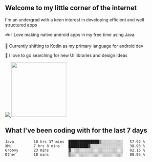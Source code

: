 ## Welcome to my little corner of the internet
I'm an undergrad with a keen interest in developing efficient and well structured apps

🚲 I Love making native android apps in my free time using Java

🌄 Currently shifting to Kotlin as my primary language for android dev

🔮  I love to go searching for new UI libraries and design ideas

<a href="">
  <img src="https://komarev.com/ghpvc/?username=ade3l&style=flat-square" />
</a>

<img height="180em" src="https://github-readme-stats-eight-theta.vercel.app/api/top-langs/?username=ade3l&langs_count=7&theme=cobalt&layout=compact"/>

## What I've been coding with for the last 7 days
<!--START_SECTION:waka-->
```text
Java         10 hrs 37 mins  ██████████████▒░░░░░░░░░░   57.92 % 
XML          7 hrs 8 mins    █████████▓░░░░░░░░░░░░░░░   38.93 % 
Groovy       23 mins         ▓░░░░░░░░░░░░░░░░░░░░░░░░   02.15 % 
Other        10 mins         ▒░░░░░░░░░░░░░░░░░░░░░░░░   00.95 % 
```
<!--END_SECTION:waka-->
